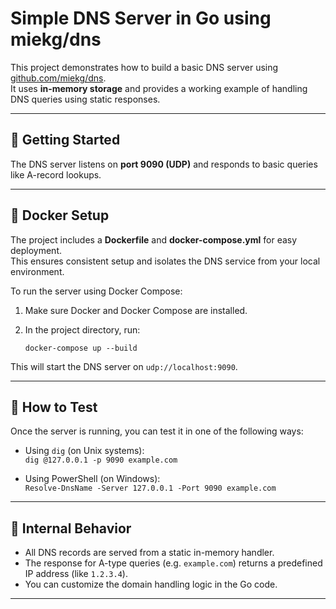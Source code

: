 # Simple DNS Server in Go using miekg/dns

This project demonstrates how to build a basic DNS server using [github.com/miekg/dns](https://github.com/miekg/dns).  
It uses **in-memory storage** and provides a working example of handling DNS queries using static responses.

---

## 🚀 Getting Started

The DNS server listens on **port 9090 (UDP)** and responds to basic queries like A-record lookups.

---

## 🐳 Docker Setup

The project includes a **Dockerfile** and **docker-compose.yml** for easy deployment.  
This ensures consistent setup and isolates the DNS service from your local environment.

To run the server using Docker Compose:

1. Make sure Docker and Docker Compose are installed.
2. In the project directory, run:

   `docker-compose up --build`

This will start the DNS server on `udp://localhost:9090`.

---

## 🧪 How to Test

Once the server is running, you can test it in one of the following ways:

- Using `dig` (on Unix systems):  
  `dig @127.0.0.1 -p 9090 example.com`

- Using PowerShell (on Windows):  
  `Resolve-DnsName -Server 127.0.0.1 -Port 9090 example.com`

---

## 🔧 Internal Behavior

- All DNS records are served from a static in-memory handler.
- The response for A-type queries (e.g. `example.com`) returns a predefined IP address (like `1.2.3.4`).
- You can customize the domain handling logic in the Go code.

---
